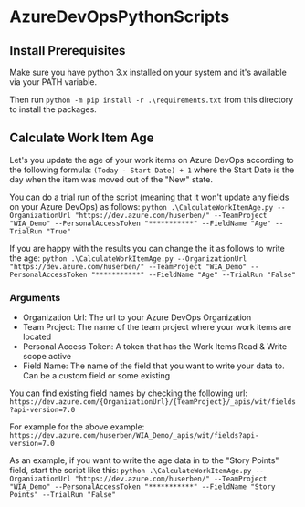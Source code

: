 # AzureDevOpsPythonScripts

## Install Prerequisites
Make sure you have python 3.x installed on your system and it's available via your PATH variable.

Then run `python -m pip install -r .\requirements.txt` from this directory to install the packages.

## Calculate Work Item Age
Let's you update the age of your work items on Azure DevOps according to the following formula: `(Today - Start Date) + 1`
where the Start Date is the day when the item was moved out of the "New" state.

You can do a trial run of the script (meaning that it won't update any fields on your Azure DevOps) as follows:
`python .\CalculateWorkItemAge.py --OrganizationUrl "https://dev.azure.com/huserben/" --TeamProject "WIA_Demo" --PersonalAccessToken "***********" --FieldName "Age" --TrialRun "True"`

If you are happy with the results you can change the it as follows to write the age:
`python .\CalculateWorkItemAge.py --OrganizationUrl "https://dev.azure.com/huserben/" --TeamProject "WIA_Demo" --PersonalAccessToken "***********" --FieldName "Age" --TrialRun "False"`

### Arguments
- Organization Url: The url to your Azure DevOps Organization
- Team Project: The name of the team project where your work items are located
- Personal Access Token: A token that has the Work Items Read & Write scope active
- Field Name: The name of the field that you want to write your data to. Can be a custom field or some existing

You can find existing field names by checking the following url: `https://dev.azure.com/{OrganizationUrl}/{TeamProject}/_apis/wit/fields?api-version=7.0`

For example for the above example: `https://dev.azure.com/huserben/WIA_Demo/_apis/wit/fields?api-version=7.0`

As an example, if you want to write the age data in to the "Story Points" field, start the script like this:
`python .\CalculateWorkItemAge.py --OrganizationUrl "https://dev.azure.com/huserben/" --TeamProject "WIA_Demo" --PersonalAccessToken "***********" --FieldName "Story Points" --TrialRun "False"`